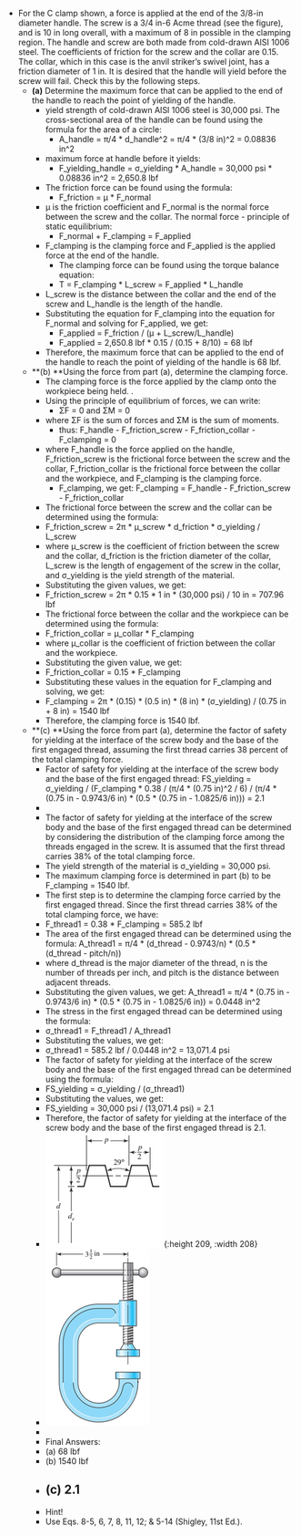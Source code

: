 - For the C clamp shown, a force is applied at the end of the 3/8-in diameter handle. The screw is a 3/4 in-6 Acme thread (see the figure), and is 10 in long overall, with a maximum of 8 in possible in the clamping region. The handle and screw are both made from cold-drawn AISI 1006 steel. The coefficients of friction for the screw and the collar are 0.15. The collar, which in this case is the anvil striker’s swivel joint, has a friction diameter of 1 in. It is desired that the handle will yield before the screw will fail. Check this by the following steps.
	- **(a)** Determine the maximum force that can be applied to the end of the handle to reach the point of yielding of the handle.
		- yield strength of cold-drawn AISI 1006 steel is 30,000 psi. The cross-sectional area of the handle can be found using the formula for the area of a circle:
			- A_handle = π/4 * d_handle^2 = π/4 * (3/8 in)^2 = 0.08836 in^2
		- maximum force at handle before it yields:
			- F_yielding_handle = σ_yielding * A_handle = 30,000 psi * 0.08836 in^2 = 2,650.8 lbf
		- The friction force can be found using the formula:
			- F_friction = μ * F_normal
		- μ is the friction coefficient and F_normal is the normal force between the screw and the collar. The normal force - principle of static equilibrium:
			- F_normal + F_clamping = F_applied
		- F_clamping is the clamping force and F_applied is the applied force at the end of the handle.
			- The clamping force can be found using the torque balance equation:
			- T = F_clamping * L_screw = F_applied * L_handle
		- L_screw is the distance between the collar and the end of the screw and L_handle is the length of the handle.
		- Substituting the equation for F_clamping into the equation for F_normal and solving for F_applied, we get:
			- F_applied = F_friction / (μ + L_screw/L_handle)
			- F_applied = 2,650.8 lbf * 0.15 / (0.15 + 8/10) = 68 lbf
		- Therefore, the maximum force that can be applied to the end of the handle to reach the point of yielding of the handle is 68 lbf.
	- **(b) **Using the force from part (a), determine the clamping force.
		- The clamping force is the force applied by the clamp onto the workpiece being held. .
		- Using the principle of equilibrium of forces, we can write:
			- ΣF = 0 and ΣM = 0
		- where ΣF is the sum of forces and ΣM is the sum of moments.
			- thus:
			  F_handle - F_friction_screw - F_friction_collar - F_clamping = 0
		- where F_handle is the force applied on the handle, F_friction_screw is the frictional force between the screw and the collar, F_friction_collar is the frictional force between the collar and the workpiece, and F_clamping is the clamping force.
			- F_clamping, we get:
			  F_clamping = F_handle - F_friction_screw - F_friction_collar
		- The frictional force between the screw and the collar can be determined using the formula:
		- F_friction_screw = 2π * μ_screw * d_friction * σ_yielding / L_screw
		- where μ_screw is the coefficient of friction between the screw and the collar, d_friction is the friction diameter of the collar, L_screw is the length of engagement of the screw in the collar, and σ_yielding is the yield strength of the material.
		- Substituting the given values, we get:
		- F_friction_screw = 2π * 0.15 * 1 in * (30,000 psi) / 10 in = 707.96 lbf
		- The frictional force between the collar and the workpiece can be determined using the formula:
		- F_friction_collar = μ_collar * F_clamping
		- where μ_collar is the coefficient of friction between the collar and the workpiece.
		- Substituting the given value, we get:
		- F_friction_collar = 0.15 * F_clamping
		- Substituting these values in the equation for F_clamping and solving, we get:
		- F_clamping = 2π * (0.15) * (0.5 in) * (8 in) * (σ_yielding) / (0.75 in + 8 in) = 1540 lbf
		- Therefore, the clamping force is 1540 lbf.
	- **(c) **Using the force from part (a), determine the factor of safety for yielding at the interface of the screw body and the base of the first engaged thread, assuming the first thread carries 38 percent of the total clamping force.
		- Factor of safety for yielding at the interface of the screw body and the base of the first engaged thread: FS_yielding = σ_yielding / (F_clamping * 0.38 / (π/4 * (0.75 in)^2 / 6) / (π/4 * (0.75 in - 0.9743/6 in) * (0.5 * (0.75 in - 1.0825/6 in))) = 2.1
		-
		- The factor of safety for yielding at the interface of the screw body and the base of the first engaged thread can be determined by considering the distribution of the clamping force among the threads engaged in the screw. It is assumed that the first thread carries 38% of the total clamping force.
		- The yield strength of the material is σ_yielding = 30,000 psi.
		- The maximum clamping force is determined in part (b) to be F_clamping = 1540 lbf.
		- The first step is to determine the clamping force carried by the first engaged thread. Since the first thread carries 38% of the total clamping force, we have:
		- F_thread1 = 0.38 * F_clamping = 585.2 lbf
		- The area of the first engaged thread can be determined using the formula:
		  A_thread1 = π/4 * (d_thread - 0.9743/n) * (0.5 * (d_thread - pitch/n))
		- where d_thread is the major diameter of the thread, n is the number of threads per inch, and pitch is the distance between adjacent threads.
		- Substituting the given values, we get:
		  A_thread1 = π/4 * (0.75 in - 0.9743/6 in) * (0.5 * (0.75 in - 1.0825/6 in)) = 0.0448 in^2
		- The stress in the first engaged thread can be determined using the formula:
		- σ_thread1 = F_thread1 / A_thread1
		- Substituting the values, we get:
		- σ_thread1 = 585.2 lbf / 0.0448 in^2 = 13,071.4 psi
		- The factor of safety for yielding at the interface of the screw body and the base of the first engaged thread can be determined using the formula:
		- FS_yielding = σ_yielding / (σ_thread1)
		- Substituting the values, we get:
		- FS_yielding = 30,000 psi / (13,071.4 psi) = 2.1
		- Therefore, the factor of safety for yielding at the interface of the screw body and the base of the first engaged thread is 2.1.
		- ![Picture1-4-1.png](../assets/Picture1-4-1_1680896755335_0.png){:height 209, :width 208}
		- ![Picture2-1.png](../assets/Picture2-1_1680896764184_0.png)
		-
		- Final Answers:
		- (a) 68 lbf
		- (b) 1540 lbf
		- (c) 2.1
			-
		- Hint!
		- Use Eqs. 8-5, 6, 7, 8, 11, 12; & 5-14 (Shigley, 11st Ed.).